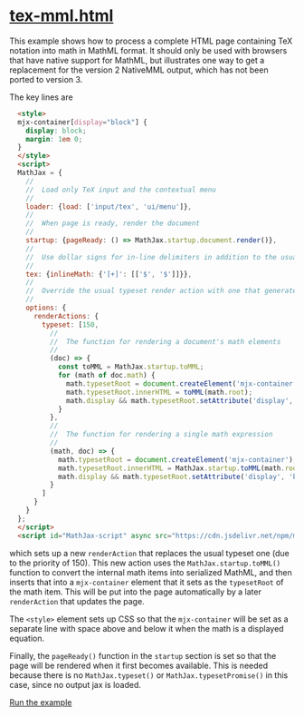 # [tex-mml.html](https://mathjax.github.io/MathJax-demos-web/tex-mml.html)

This example shows how to process a complete HTML page containing TeX notation into math in MathML format.  It should only be used with browsers that have native support for MathML, but illustrates one way to get a replacement for the version 2 NativeMML output, which has not been ported to version 3.

The key lines are

``` html
  <style>
  mjx-container[display="block"] {
    display: block;
    margin: 1em 0;
  }
  </style>
  <script>
  MathJax = {
    //
    //  Load only TeX input and the contextual menu
    //
    loader: {load: ['input/tex', 'ui/menu']},
    //
    //  When page is ready, render the document
    //
    startup: {pageReady: () => MathJax.startup.document.render()},
    //
    //  Use dollar signs for in-line delimiters in addition to the usual ones
    //
    tex: {inlineMath: {'[+]': [['$', '$']]}},
    //
    //  Override the usual typeset render action with one that generates MathML output
    //
    options: {
      renderActions: {
        typeset: [150,
          //
          //  The function for rendering a document's math elements
          //
          (doc) => {
            const toMML = MathJax.startup.toMML;
            for (math of doc.math) {
              math.typesetRoot = document.createElement('mjx-container');
              math.typesetRoot.innerHTML = toMML(math.root);
              math.display && math.typesetRoot.setAttribute('display', 'block');
            }
          },
          //
          //  The function for rendering a single math expression
          //
          (math, doc) => {
            math.typesetRoot = document.createElement('mjx-container');
            math.typesetRoot.innerHTML = MathJax.startup.toMML(math.root);
            math.display && math.typesetRoot.setAttribute('display', 'block');
          }
        ]
      }
    }
  };
  </script>
  <script id="MathJax-script" async src="https://cdn.jsdelivr.net/npm/mathjax@3/es5/startup.js"></script>
```

which sets up a new `renderAction` that replaces the usual typeset one (due to the priority of 150).  This new action uses the `MathJax.startup.toMML()` function to convert the internal math items into serialized MathML, and then inserts that into a `mjx-container` element that it sets as the `typesetRoot` of the math item.  This will be put into the page automatically by a later `renderAction` that updates the page.

The `<style>` element sets up CSS so that the `mjx-container` will be set as a separate line with space above and below it when the math is a displayed equation.

Finally, the `pageReady()` function in the `startup` section is set so that the page will be rendered when it first becomes available.  This is needed because there is no `MathJax.typeset()` or `MathJax.typesetPromise()` in this case, since no output jax is loaded.

[Run the example](https://mathjax.github.io/MathJax-demos-web/tex-mml.html)

